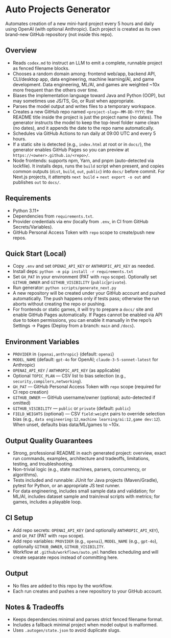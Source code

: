 # Auto Projects Generator

Automates creation of a new mini-hard project every 5 hours and daily using OpenAI (with optional Anthropic). Each project is created as its own brand-new GitHub repository (not inside this repo).

## Overview
- Reads `codex.md` to instruct an LLM to emit a complete, runnable project as fenced filename blocks.
- Chooses a random domain among: frontend web/app, backend API, CLI/desktop app, data engineering, machine learning/AI, and game development. Data engineering, ML/AI, and games are weighted ~10x more frequent than the others over time.
- Biases the implementation language toward Java and Python (OOP), but may sometimes use JS/TS, Go, or Rust when appropriate.
- Parses the model output and writes files to a temporary workspace.
- Creates a new GitHub repo named `<project-slug>-MM-DD-YYYY`; the README title inside the project is just the project name (no dates). The generator instructs the model to keep the top-level folder name clean (no dates), and it appends the date to the repo name automatically.
- Schedules via GitHub Actions to run daily at 09:00 UTC and every 5 hours.
- If a static site is detected (e.g., `index.html` at root or in `docs/`), the generator enables GitHub Pages so you can preview at `https://<owner>.github.io/<repo>/`.
- Node frontends: supports npm, Yarn, and pnpm (auto-detected via lockfile). It installs deps, runs the `build` script when present, and copies common outputs (`dist`, `build`, `out`, `public`) into `docs/` before commit. For Next.js projects, it attempts `next build` + `next export -o out` and publishes `out` to `docs/`.

## Requirements
- Python 3.11+
- Dependencies from `requirements.txt`.
- Provider credentials via env (locally from `.env`, in CI from GitHub Secrets/Variables).
- GitHub Personal Access Token with `repo` scope to create/push new repos.

## Quick Start (Local)
- Copy `.env` and set `OPENAI_API_KEY` or `ANTHROPIC_API_KEY` as needed.
- Install deps: `python -m pip install -r requirements.txt`
- Set `GH_PAT` in your environment (PAT with `repo` scope). Optionally set `GITHUB_OWNER` and `GITHUB_VISIBILITY` (`public`|`private`).
- Run generator: `python scripts/generate_next.py`
- A new repository will be created under your GitHub account and pushed automatically.
  The push happens only if tests pass; otherwise the run aborts without creating the repo or pushing.
 - For frontends or static games, it will try to prepare a `docs/` site and enable GitHub Pages automatically. If Pages cannot be enabled via API due to token permissions, you can enable it manually in the repo’s Settings → Pages (Deploy from a branch: `main` and `/docs`).

## Environment Variables
- `PROVIDER` in `{openai,anthropic}` (default: `openai`)
- `MODEL_NAME` (default: `gpt-4o` for OpenAI; `claude-3-5-sonnet-latest` for Anthropic)
- `OPENAI_API_KEY` / `ANTHROPIC_API_KEY` (as applicable)
- Optional `TOPIC_PLAN` — CSV list to bias selection (e.g., `security,compilers,networking`).
- `GH_PAT` — GitHub Personal Access Token with `repo` scope (required for CI repo creation)
- `GITHUB_OWNER` — GitHub username/owner (optional; auto-detected if omitted)
- `GITHUB_VISIBILITY` — `public` or `private` (default: `public`)
 - `FIELD_WEIGHTS` (optional) — CSV `field:weight` pairs to override selection bias (e.g., `data engineering:12,machine learning/ai:12,game dev:12`). When unset, defaults bias data/ML/games to ~10x.

## Output Quality Guarantees
- Strong, professional README in each generated project: overview, exact run commands, examples, architecture and tradeoffs, limitations, testing, and troubleshooting.
- Non-trivial logic (e.g., state machines, parsers, concurrency, or algorithms).
- Tests included and runnable: JUnit for Java projects (Maven/Gradle), pytest for Python, or an appropriate JS test runner.
- For data engineering, includes small sample data and validation; for ML/AI, includes dataset sample and train/eval scripts with metrics; for games, includes a playable loop.

## CI Setup
- Add repo secrets: `OPENAI_API_KEY` (and optionally `ANTHROPIC_API_KEY`), and `GH_PAT` (PAT with `repo` scope).
- Add repo variables: `PROVIDER` (e.g., `openai`), `MODEL_NAME` (e.g., `gpt-4o`), optionally `GITHUB_OWNER`, `GITHUB_VISIBILITY`.
- Workflow at `.github/workflows/auto.yml` handles scheduling and will create separate repos instead of committing here.

## Output
- No files are added to this repo by the workflow.
- Each run creates and pushes a new repository to your GitHub account.

## Notes & Tradeoffs
- Keeps dependencies minimal and parses strict fenced filename format.
- Includes a fallback minimal project when model output is malformed.
- Uses `.autogen/state.json` to avoid duplicate slugs.
